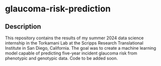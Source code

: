 # glaucoma-risk-prediction

## Description
This repository contains the results of my summer 2024 data science internship in the Torkamani Lab at the Scripps Research Translational Institute in San Diego, California. The goal was to create a machine learning model capable of predicting five-year incident glaucoma risk from phenotypic and genotypic data. Code to be added soon.
